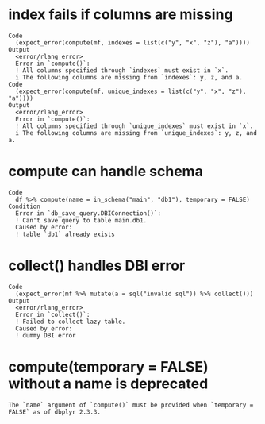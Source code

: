 # index fails if columns are missing

    Code
      (expect_error(compute(mf, indexes = list(c("y", "x", "z"), "a"))))
    Output
      <error/rlang_error>
      Error in `compute()`:
      ! All columns specified through `indexes` must exist in `x`.
      i The following columns are missing from `indexes`: y, z, and a.
    Code
      (expect_error(compute(mf, unique_indexes = list(c("y", "x", "z"), "a"))))
    Output
      <error/rlang_error>
      Error in `compute()`:
      ! All columns specified through `unique_indexes` must exist in `x`.
      i The following columns are missing from `unique_indexes`: y, z, and a.

# compute can handle schema

    Code
      df %>% compute(name = in_schema("main", "db1"), temporary = FALSE)
    Condition
      Error in `db_save_query.DBIConnection()`:
      ! Can't save query to table main.db1.
      Caused by error:
      ! table `db1` already exists

# collect() handles DBI error

    Code
      (expect_error(mf %>% mutate(a = sql("invalid sql")) %>% collect()))
    Output
      <error/rlang_error>
      Error in `collect()`:
      ! Failed to collect lazy table.
      Caused by error:
      ! dummy DBI error

# compute(temporary = FALSE) without a name is deprecated

    The `name` argument of `compute()` must be provided when `temporary = FALSE` as of dbplyr 2.3.3.

